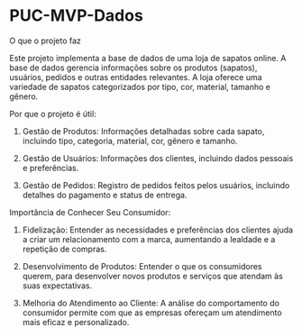 # PUC-MVP-Dados

O que o projeto faz

Este projeto implementa a base de dados de uma loja de sapatos online. A base de dados gerencia informações sobre os produtos (sapatos), usuários, pedidos e outras entidades relevantes. A loja oferece uma variedade de sapatos categorizados por tipo, cor, material, tamanho e gênero.

Por que o projeto é útil:

1. Gestão de Produtos: Informações detalhadas sobre cada sapato, incluindo tipo, categoria, material, cor, gênero e tamanho.

2. Gestão de Usuários: Informações dos clientes, incluindo dados pessoais e preferências.

3. Gestão de Pedidos: Registro de pedidos feitos pelos usuários, incluindo detalhes do pagamento e status de entrega.


Importância de Conhecer Seu Consumidor:

1. Fidelização: Entender as necessidades e preferências dos clientes ajuda a criar um relacionamento com a marca, aumentando a lealdade e a repetição de compras.

2. Desenvolvimento de Produtos: Entender o que os consumidores querem, para desenvolver novos produtos e serviços que atendam às suas expectativas.

3. Melhoria do Atendimento ao Cliente: A análise do comportamento do consumidor permite com que as empresas ofereçam um atendimento mais eficaz e personalizado.
